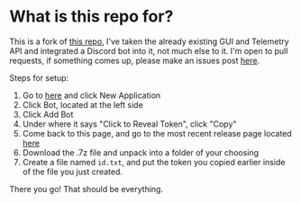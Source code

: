 # What is this repo for?
This is a fork of [this repo](https://github.com/Funbit/ets2-telemetry-server), I've taken the already existing GUI and Telemetry API and integrated a Discord bot into it, not much else to it. I'm open to pull requests, if something comes up, please make an issues post [here](https://github.com/ijre/ets2_status-bot/issues).  

Steps for setup:  
1. Go to [here](https://discordapp.com/developers/applications/) and click New Application
2. Click Bot, located at the left side
3. Click Add Bot
4. Under where it says "Click to Reveal Token", click "Copy"
5. Come back to this page, and go to the most recent release page located [here](https://github.com/ijre/ets2_status-bot/releases/latest)
6. Download the .7z file and unpack into a folder of your choosing
7. Create a file named ``id.txt``, and put the token you copied earlier inside of the file you just created.

There you go! That should be everything.